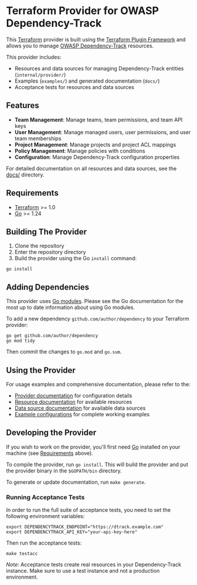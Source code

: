 # Terraform Provider for OWASP Dependency-Track

This [Terraform](https://www.terraform.io) provider is built using the [Terraform Plugin Framework](https://github.com/hashicorp/terraform-plugin-framework) and allows you to manage [OWASP Dependency-Track](https://dependencytrack.org/) resources.

This provider includes:

- Resources and data sources for managing Dependency-Track entities (`internal/provider/`)
- Examples (`examples/`) and generated documentation (`docs/`)
- Acceptance tests for resources and data sources

## Features

- **Team Management**: Manage teams, team permissions, and team API keys
- **User Management**: Manage managed users, user permissions, and user team memberships
- **Project Management**: Manage projects and project ACL mappings
- **Policy Management**: Manage policies with conditions
- **Configuration**: Manage Dependency-Track configuration properties

For detailed documentation on all resources and data sources, see the [docs/](docs/) directory.

## Requirements

- [Terraform](https://developer.hashicorp.com/terraform/downloads) >= 1.0
- [Go](https://golang.org/doc/install) >= 1.24

## Building The Provider

1. Clone the repository
1. Enter the repository directory
1. Build the provider using the Go `install` command:

```shell
go install
```

## Adding Dependencies

This provider uses [Go modules](https://github.com/golang/go/wiki/Modules).
Please see the Go documentation for the most up to date information about using Go modules.

To add a new dependency `github.com/author/dependency` to your Terraform provider:

```shell
go get github.com/author/dependency
go mod tidy
```

Then commit the changes to `go.mod` and `go.sum`.

## Using the Provider

For usage examples and comprehensive documentation, please refer to the:
- [Provider documentation](docs/index.md) for configuration details
- [Resource documentation](docs/resources/) for available resources
- [Data source documentation](docs/data-sources/) for available data sources
- [Example configurations](examples/) for complete working examples

## Developing the Provider

If you wish to work on the provider, you'll first need [Go](http://www.golang.org) installed on your machine (see [Requirements](#requirements) above).

To compile the provider, run `go install`. This will build the provider and put the provider binary in the `$GOPATH/bin` directory.

To generate or update documentation, run `make generate`.

### Running Acceptance Tests

In order to run the full suite of acceptance tests, you need to set the following environment variables:

```shell
export DEPENDENCYTRACK_ENDPOINT="https://dtrack.example.com"
export DEPENDENCYTRACK_API_KEY="your-api-key-here"
```

Then run the acceptance tests:

```shell
make testacc
```

*Note:* Acceptance tests create real resources in your Dependency-Track instance. Make sure to use a test instance and not a production environment.
